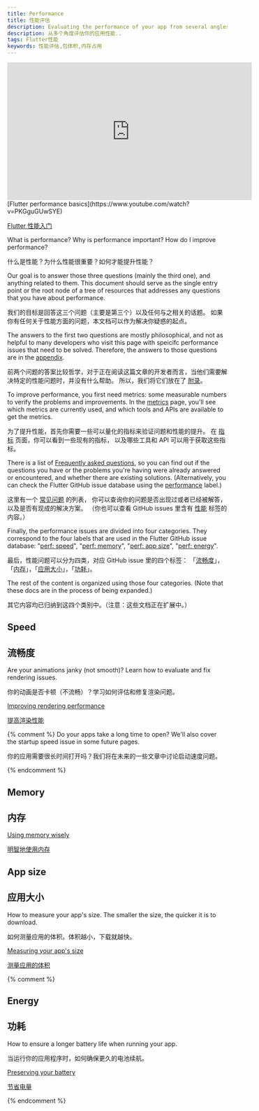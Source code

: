 ```yaml
---
title: Performance
title: 性能评估
description: Evaluating the performance of your app from several angles.
description: 从多个角度评估你的应用性能..
tags: Flutter性能
keywords: 性能评估,包体积,内存占用
---
```


<iframe width="560" height="315" src="https://www.youtube.com/embed/PKGguGUwSYE" 
frameborder="0" allow="accelerometer; autoplay; encrypted-media; gyroscope; 
picture-in-picture" allowfullscreen></iframe>
[Flutter performance basics](https://www.youtube.com/watch?v=PKGguGUwSYE)

[Flutter 性能入门](https://www.youtube.com/watch?v=PKGguGUwSYE)

What is performance? Why is performance important? How do I improve performance?

什么是性能？为什么性能很重要？如何才能提升性能？

Our goal is to answer those three questions (mainly the third one), and 
anything related to them. This document should serve as the single entry 
point or the root node of a tree of resources that addresses any questions 
that you have about performance.

我们的目标是回答这三个问题（主要是第三个）以及任何与之相关的话题。
如果你有任何关于性能方面的问题，本文档可以作为解决你疑惑的起点。

The answers to the first two questions are mostly philosophical, and not as 
helpful to many developers who visit this page with speicifc
performance issues that need to be solved. Therefore, the answers to those 
questions are in the [appendix](/docs/perf/appendix).

前两个问题的答案比较哲学，对于正在阅读这篇文章的开发者而言，当他们需要解决特定的性能问题时，并没有什么帮助。
所以，我们将它们放在了 [附录](/docs/perf/appendix)。

To improve performance, you first need metrics: some measurable numbers to
verify the problems and improvements. In the [metrics](/docs/perf/metrics) 
page, you'll see which metrics are currently used, and which tools and APIs 
are available to get the metrics.

为了提升性能，首先你需要一些可以量化的指标来验证问题和性能的提升。
在 [指标](/docs/perf/metrics) 页面，你可以看到一些现有的指标，
以及哪些工具和 API 可以用于获取这些指标。

There is a list of [Frequently asked questions](/docs/perf/faq), 
so you can find out if the questions you have or the problems you're having 
were already answered or encountered, and whether there are existing solutions. 
(Alternatively, you can check the Flutter GitHub issue database using the
 [performance][performance] label.)
 
这里有一个 [常见问题](/docs/perf/faq) 的列表，
你可以查询你的问题是否出现过或者已经被解答，
以及是否有现成的解决方案。
（你也可以查看 GitHub issues 里含有 [性能][performance] 标签的内容。） 

Finally, the performance issues are divided into four categories. They 
correspond to the four labels that are used in the Flutter GitHub issue 
database: "[perf: speed][speed]", "[perf: memory][memory]", 
"[perf: app size][size]", "[perf: energy][energy]".

最后，性能问题可以分为四类，对应 GitHub issue 里的四个标签：
「[流畅度][speed]」，「[内存][memory]」，「[应用大小][size]」，「[功耗][energy]」。

The rest of the content is organized using those four categories. (Note that
these docs are in the process of being expanded.)

其它内容均已归纳到这四个类别中。（注意：这些文档正在扩展中。）

<!--
Let's put "speed" (rendering) first as it's the most popular performance issue
category.

让我们把「流畅度」（渲染）放在第一位，因为它是最受欢迎的性能问题。

-->
## Speed

## 流畅度

Are your animations janky (not smooth)? Learn how to 
evaluate and fix rendering issues.

你的动画是否卡顿（不流畅）？学习如何评估和修复渲染问题。

[Improving rendering performance](/docs/perf/rendering)

[提高渲染性能](/docs/perf/rendering)

{% comment %}
Do your apps take a long time to open? We'll also cover the startup speed issue
in some future pages.

你的应用需要很长时间打开吗？我们将在未来的一些文章中讨论启动速度问题。

{% endcomment %}


## Memory

## 内存

[Using memory wisely](/docs/perf/memory)

[明智地使用内存](/docs/perf/memory)

## App size

## 应用大小

How to measure your app's size. The smaller the size, the quicker it is to 
download.

如何测量应用的体积。体积越小，下载就越快。

[Measuring your app's size][]

[测量应用的体积][Measuring your app's size]

{% comment %}


## Energy

## 功耗

How to ensure a longer battery life when running your app.

当运行你的应用程序时，如何确保更久的电池续航。

[Preserving your battery](/docs/perf/power)

[节省电量](/docs/perf/power)

{% endcomment %}

[Measuring your app's size]: /docs/perf/app-size
[speed]: https://github.com/flutter/flutter/issues?q=is%3Aopen+label%3A%22perf%3A+speed%22+sort%3Aupdated-asc+
[energy]: https://github.com/flutter/flutter/issues?q=is%3Aopen+label%3A%22perf%3A+energy%22+sort%3Aupdated-asc+
[memory]: https://github.com/flutter/flutter/issues?q=is%3Aopen+label%3A%22perf%3A+memory%22+sort%3Aupdated-asc+
[size]: https://github.com/flutter/flutter/issues?q=is%3Aopen+label%3A%22perf%3A+app+size%22+sort%3Aupdated-asc+
[performance]: https://github.com/flutter/flutter/issues?q=+label%3A%22severe%3A+performance%22
